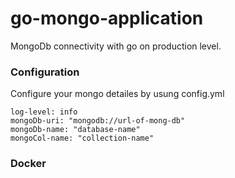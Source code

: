 # go-mongo-application

MongoDb connectivity with go on production level.

### Configuration

Configure your mongo detailes by usung config.yml

```ssh
log-level: info
mongoDb-uri: "mongodb://url-of-mong-db"
mongoDb-name: "database-name"
mongoCol-name: "collection-name"
```

### Docker

